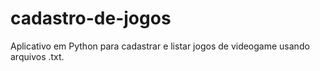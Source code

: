 # cadastro-de-jogos
Aplicativo em Python para cadastrar e listar jogos de videogame usando arquivos .txt.
